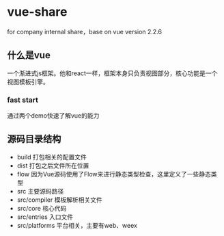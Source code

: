 # vue-share
for company internal share，base on vue version 2.2.6

## 什么是vue
一个渐进式js框架。他和react一样，框架本身只负责视图部分，核心功能是一个视图模板引擎。

### fast start
通过两个demo快速了解vue的能力

## 源码目录结构
- build 打包相关的配置文件
- dist 打包之后文件所在位置
- flow 因为Vue源码使用了Flow来进行静态类型检查，这里定义了一些静态类型
- src 主要源码路径
- src/compiler 模板解析相关文件
- src/core 核心代码
- src/entries 入口文件
- src/platforms 平台相关，主要有web、weex

